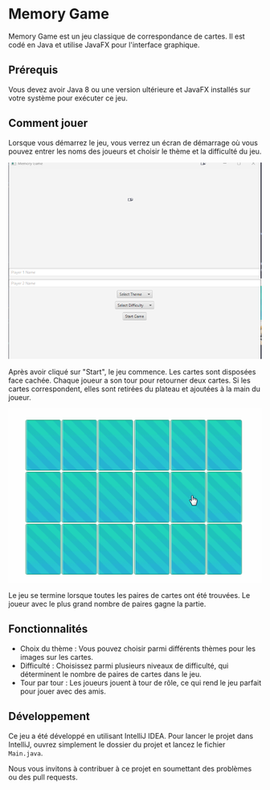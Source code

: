 # Memory Game

Memory Game est un jeu classique de correspondance de cartes. Il est codé en Java et utilise JavaFX pour l'interface graphique.

## Prérequis

Vous devez avoir Java 8 ou une version ultérieure et JavaFX installés sur votre système pour exécuter ce jeu.

## Comment jouer

Lorsque vous démarrez le jeu, vous verrez un écran de démarrage où vous pouvez entrer les noms des joueurs et choisir le thème et la difficulté du jeu.

![Start Screen](img.png)

Après avoir cliqué sur "Start", le jeu commence. Les cartes sont disposées face cachée. Chaque joueur a son tour pour retourner deux cartes. Si les cartes correspondent, elles sont retirées du plateau et ajoutées à la main du joueur.

![Gameplay](memory-game.gif)

Le jeu se termine lorsque toutes les paires de cartes ont été trouvées. Le joueur avec le plus grand nombre de paires gagne la partie.


## Fonctionnalités

- Choix du thème : Vous pouvez choisir parmi différents thèmes pour les images sur les cartes.
- Difficulté : Choisissez parmi plusieurs niveaux de difficulté, qui déterminent le nombre de paires de cartes dans le jeu.
- Tour par tour : Les joueurs jouent à tour de rôle, ce qui rend le jeu parfait pour jouer avec des amis.

## Développement

Ce jeu a été développé en utilisant IntelliJ IDEA. Pour lancer le projet dans IntelliJ, ouvrez simplement le dossier du projet et lancez le fichier `Main.java`.

Nous vous invitons à contribuer à ce projet en soumettant des problèmes ou des pull requests.


